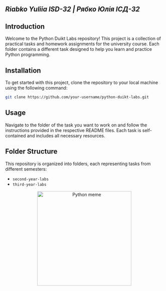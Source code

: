 ## _Riabko Yuliia ISD-32 | Рябко Юлія ІСД-32_

## Introduction

Welcome to the Python Duikt Labs repository! This project is a collection of practical tasks and homework assignments for the university course. Each folder contains a different task designed to help you learn and practice Python programming.

## Installation

To get started with this project, clone the repository to your local machine using the following command:

```bash
git clone https://github.com/your-username/python-duikt-labs.git
```

## Usage

Navigate to the folder of the task you want to work on and follow the instructions provided in the respective README files. Each task is self-contained and includes all necessary resources.

## Folder Structure

This repository is organized into folders, each representing tasks from different semesters:

- `second-year-labs`
- `third-year-labs`

<div id="header" align="center">
  <img src="GUWhpBJXcAAGk2X.jpg" alt="Python meme" width="300">
</div>
